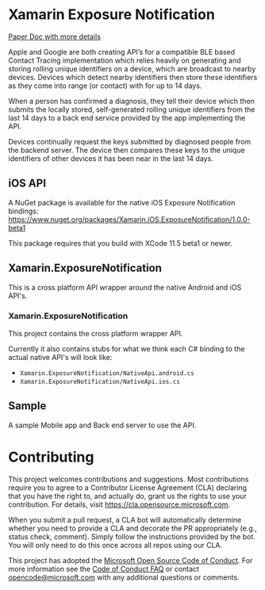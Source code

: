 
# Xamarin Exposure Notification

[Paper Doc with more details](https://paper.dropbox.com/doc/Xamarin-XPlat-Exposure-Notification-API--AzBqj9iHowyA04l865o2nKxeAQ-Ix1589Ce0r04i3DjvK2sa)

Apple and Google are both creating API’s for a compatible BLE based Contact Tracing implementation which relies heavily on generating and storing rolling unique identifiers on a device, which are broadcast to nearby devices.  Devices which detect nearby identifiers then store these identifiers as they come into range (or contact) with for up to 14 days.

When a person has confirmed a diagnosis, they tell their device which then submits the locally stored, self-generated rolling unique identifiers from the last 14 days to a back end service provided by the app implementing the API.

Devices continually request the keys submitted by diagnosed people from the backend server.  The device then compares these keys to the unique identifiers of other devices it has been near in the last 14 days.

## iOS API
A NuGet package is available for the native iOS Exposure Notification bindings:
https://www.nuget.org/packages/Xamarin.iOS.ExposureNotification/1.0.0-beta1

This package requires that you build with XCode 11.5 beta1 or newer.

## Xamarin.ExposureNotification

This is a cross platform API wrapper around the native Android and iOS API's.

### Xamarin.ExposureNotification

This project contains the cross platform wrapper API.

Currently it also contains stubs for what we think each C# binding to the actual native API's will look like:

- `Xamarin.ExposureNotification/NativeApi.android.cs`
- `Xamarin.ExposureNotification/NativeApi.ios.cs`

## Sample

A sample Mobile app and Back end server to use the API.


# Contributing

This project welcomes contributions and suggestions.  Most contributions require you to agree to a
Contributor License Agreement (CLA) declaring that you have the right to, and actually do, grant us
the rights to use your contribution. For details, visit https://cla.opensource.microsoft.com.

When you submit a pull request, a CLA bot will automatically determine whether you need to provide
a CLA and decorate the PR appropriately (e.g., status check, comment). Simply follow the instructions
provided by the bot. You will only need to do this once across all repos using our CLA.

This project has adopted the [Microsoft Open Source Code of Conduct](https://opensource.microsoft.com/codeofconduct/).
For more information see the [Code of Conduct FAQ](https://opensource.microsoft.com/codeofconduct/faq/) or
contact [opencode@microsoft.com](mailto:opencode@microsoft.com) with any additional questions or comments.

